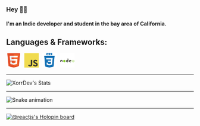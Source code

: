 ### Hey 👋🚀

#### I'm an Indie developer and student in the bay area of California. 

## Languages & Frameworks:
<div>
  <img src="https://github.com/devicons/devicon/blob/master/icons/html5/html5-original.svg" title="HTML5" alt="HTML" width="40" height="40"/>&nbsp;
  <img src="https://github.com/devicons/devicon/blob/master/icons/javascript/javascript-original.svg" title="JavaScript" alt="JavaScript" width="40" height="40"/>&nbsp;
  <img src="https://github.com/devicons/devicon/blob/master/icons/css3/css3-plain-wordmark.svg"  title="CSS3" alt="CSS" width="40" height="40"/>&nbsp;
  <img src="https://github.com/devicons/devicon/blob/master/icons/nodejs/nodejs-original-wordmark.svg" title="NodeJS" alt="NodeJS" width="40" height="40"/>&nbsp;
</div>

---

![XorrDev's Stats](https://github-readme-stats.vercel.app/api?username=xorrdev&theme=onedark&show_icons=true)

---

![Snake animation](https://github.com/thepiyushmalhotra/thepiyushmalhotra/blob/output/github-contribution-grid-snake.svg)

---

[![@reactjs's Holopin board](https://holopin.me/reactjs)](https://holopin.io/@reactjs)

